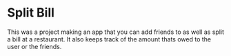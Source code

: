 # Split Bill
This was a project making an app that you can add friends to as well as split a bill at a restaurant.
It also keeps track of the amount thats owed to the user or the friends.
